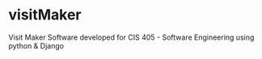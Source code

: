 # visitMaker
Visit Maker Software developed for CIS 405 - Software Engineering using python &amp; Django
